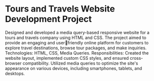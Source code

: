 # Tours and Travels Website Development Project
Designed and developed a media query-based responsive
website for a tours and travels company using HTML and
CSS. The project aimed to provide an engaging and userfriendly online platform for customers to explore travel
destinations, browse tour packages, and make inquiries.
Technologies: HTML, CSS, Media Queries. Responsibilities:
Created the website layout, implemented custom CSS
styles, and ensured cross-browser compatibility. Utilized
media queries to optimize the site's appearance on
various devices, including smartphones, tablets, and
desktops.
